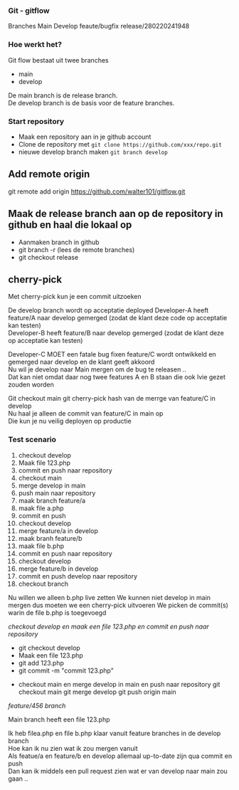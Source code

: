 ### Git - gitflow
Branches
Main
Develop
feaute/bugfix
release/280220241948

### Hoe werkt het?
Git flow bestaat uit twee branches
- main
- develop

De main branch is de release branch.  
De develop branch is de basis voor de feature branches.

### Start repository
- Maak een repository aan in je github account
- Clone de repository met `git clone https://github.com/xxx/repo.git`
- nieuwe develop branch maken `git branch develop`

## Add remote origin
git remote add origin https://github.com/walter101/gitflow.git

## Maak de release branch aan op de repository in github en haal die lokaal op  
- Aanmaken branch in github
- git branch -r (lees de remote branches)  
- git checkout release  

## cherry-pick  
Met cherry-pick kun je een commit uitzoeken

De develop branch wordt op acceptatie deployed
Developer-A heeft feature/A naar develop gemerged (zodat de klant deze code op acceptatie kan testen)  
Developer-B heeft feature/B naar develop gemerged (zodat de klant deze op acceptatie kan testen)  

Developer-C MOET een fatale bug fixen
feature/C wordt ontwikkeld en gemerged naar develop en de klant geeft akkoord  
Nu wil je develop naar Main mergen om de bug te releasen ..  
Dat kan niet omdat daar nog twee features A en B staan die ook lvie gezet zouden worden  

Git checkout main
git cherry-pick hash van de merrge van feature/C in develop  
Nu haal je alleen de commit van feature/C in main op  
Die kun je nu veilig deployen op productie  

### Test scenario  
1. checkout develop
2. Maak file 123.php
3. commit en push naar repository
4. checkout main
5. merge develop in main
6. push main naar repository
7. maak branch feature/a
8. maak file a.php
9. commit en push
10. checkout develop
11. merge feature/a in develop
12. maak branh feature/b
13. maak file b.php
14. commit en push naar repository
15. checkout develop
16. merge feature/b in develop
17. commit en push develop naar repository
18. checkout branch

Nu willen we alleen b.php live zetten
We kunnen niet develop in main mergen
dus moeten we een cherry-pick uitvoeren
We picken de commit(s) warin de file b.php is toegevoegd


*checkout develop en maak een file 123.php en commit en push naar repository*  
* git checkout develop  
* Maak een file 123.php  
* git add 123.php  
* git commit -m "commit 123.php"  

- checkout main en merge develop in main en push naar repository
git checkout main
git merge develop
git push origin main

*feature/456 branch*


Main branch heeft een file 123.php



Ik heb filea.php en file b.php klaar vanuit feature branches in de develop branch    
Hoe kan ik nu zien wat ik zou mergen vanuit  
Als featue/a en feature/b en develop allemaal up-to-date zijn qua commit en push  
Dan kan ik middels een pull request zien wat er van develop naar main zou gaan ..  



[//]: # (<img src="gitflow/assets/images/img.png"/>)
